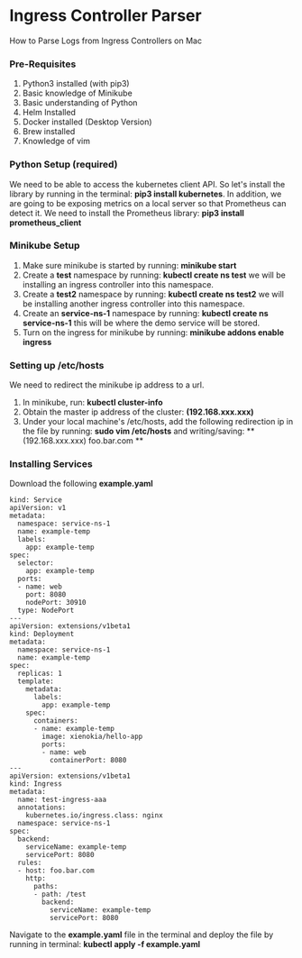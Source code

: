 # Ingress Controller Parser
How to Parse Logs from Ingress Controllers on Mac

### Pre-Requisites
1. Python3 installed (with pip3)
2. Basic knowledge of Minikube
3. Basic understanding of Python
4. Helm Installed
5. Docker installed (Desktop Version)
6. Brew installed
7. Knowledge of vim

### Python Setup (required)

We need to be able to access the kubernetes client API. So let's install the library by running in the terminal: **pip3 install kubernetes**. In addition, we are going to be exposing metrics on a local server so that Prometheus can detect it. We need to install the Prometheus library: **pip3 install prometheus_client**

### Minikube Setup
1. Make sure minikube is started by running: **minikube start**
2. Create a **test** namespace by running: **kubectl create ns test** we will be installing an ingress controller into this namespace.
3. Create a **test2** namespace by running: **kubectl create ns test2** we will be installing another ingress controller into this namespace.
4. Create an **service-ns-1** namespace by running: **kubectl create ns service-ns-1** this will be where the demo service will be stored.
5. Turn on the ingress for minikube by running: **minikube addons enable ingress**

### Setting up /etc/hosts

We need to redirect the minikube ip address to a url.

1. In minikube, run: **kubectl cluster-info**
2. Obtain the master ip address of the cluster: **(192.168.xxx.xxx)**
3. Under your local machine's /etc/hosts, add the following redirection ip in the file by running: **sudo vim /etc/hosts** and writing/saving: **(192.168.xxx.xxx) foo.bar.com **

### Installing Services

Download the following **example.yaml**

```
kind: Service
apiVersion: v1
metadata:
  namespace: service-ns-1
  name: example-temp
  labels:
    app: example-temp
spec:
  selector:
    app: example-temp
  ports:
  - name: web
    port: 8080
    nodePort: 30910
  type: NodePort
---
apiVersion: extensions/v1beta1
kind: Deployment
metadata:
  namespace: service-ns-1
  name: example-temp
spec:
  replicas: 1
  template:
    metadata:
      labels:
        app: example-temp
    spec:
      containers:
      - name: example-temp
        image: xienokia/hello-app
        ports:
        - name: web
          containerPort: 8080
---
apiVersion: extensions/v1beta1
kind: Ingress
metadata:
  name: test-ingress-aaa
  annotations:
    kubernetes.io/ingress.class: nginx
  namespace: service-ns-1
spec:
  backend:
    serviceName: example-temp
    servicePort: 8080
  rules:
  - host: foo.bar.com
    http:
      paths:
      - path: /test
        backend:
          serviceName: example-temp
          servicePort: 8080
```


Navigate to the **example.yaml** file in the terminal and deploy the file by running in terminal: **kubectl apply -f example.yaml**

